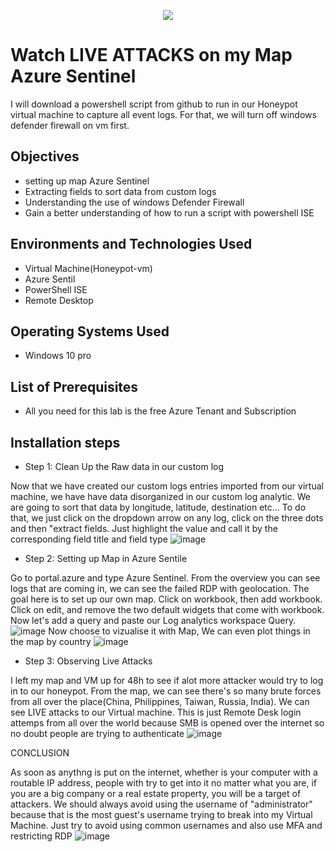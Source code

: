 <p align="center">
<img src="https://rb.gy/4jb650" />
</p>

<h1>Watch LIVE ATTACKS on my Map Azure Sentinel</h1>

I will download a powershell script from github to run in our Honeypot virtual machine to capture all event logs. For that, we will turn off windows defender firewall on vm first.

<h2>Objectives</h2>

-  setting up map Azure Sentinel
-  Extracting fields to sort data from custom logs
-  Understanding the use of windows Defender Firewall
-  Gain a better understanding of how to run a script with powershell ISE

<h2>Environments and Technologies Used</h2>

- Virtual Machine(Honeypot-vm)
- Azure Sentil
- PowerShell ISE
- Remote Desktop

<h2>Operating Systems Used</h2>

-  Windows 10 pro

<h2>List of Prerequisites</h2>

-  All you need for this lab is the free Azure Tenant and Subscription

<h2>Installation steps</h2>

-  Step 1: Clean Up the Raw data in our custom log

Now that we have created our custom logs entries imported from our virtual machine, we have have data disorganized in our custom log analytic. We are going to sort that data by longitude, latitude, destination etc... To do that, we just click on the dropdown arrow on any log, click on the three dots and then "extract fields. Just highlight the value and call it by the corresponding field title and field type
![image](https://github.com/danielbangm/Extracting-File/assets/22795502/eb0b303d-5caf-4732-87f6-b2626ba5c701)


-  Step 2: Setting up Map in Azure Sentile

Go to portal.azure and type Azure Sentinel. From the overview you can see logs that are coming in, we can see the failed RDP with geolocation. The goal here is to set up our own map. Click on workbook, then add workbook. Click on edit, and remove the two default widgets that come with workbook. Now let's add a query and paste our  Log analytics workspace Query.
![image](https://github.com/danielbangm/Extracting-File/assets/22795502/801a74bd-b345-4e1f-9533-d692c0611997)
Now choose to vizualise it  with Map, We can even plot things in the map by country
![image](https://github.com/danielbangm/Extracting-File/assets/22795502/3131578e-f0d0-4142-a168-ec6ad487d347)


-  Step 3: Observing Live Attacks

I left my map and VM up for 48h to see if alot more attacker would try to log in to our honeypot. From the map, we can see there's so many brute forces from all over the place(China, Philippines, Taiwan, Russia, India). We can see LIVE attacks to our Virtual machine. This is just Remote Desk login attemps from all over the world because SMB is opened over the internet so no doubt people are trying to authenticate
![image](https://github.com/danielbangm/Extracting-File/assets/22795502/55b6c6b4-908e-413a-9108-ec246c79dcf2)

CONCLUSION

As soon as anythng is put on the internet, whether is your computer with a routable IP address, people with try to get into it no matter what you are, if you are a big company or a real estate property, you will be a target of attackers. We should always avoid using the username of "administrator" because that is the most guest's username trying to break into my Virtual Machine. Just try to avoid using common usernames and also use MFA and restricting RDP 
![image](https://github.com/danielbangm/Extracting-File/assets/22795502/4241b66b-f59e-4340-ad34-3dbb1342e52e)

